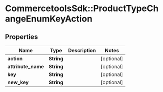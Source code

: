 # CommercetoolsSdk::ProductTypeChangeEnumKeyAction

## Properties
Name | Type | Description | Notes
------------ | ------------- | ------------- | -------------
**action** | **String** |  | [optional] 
**attribute_name** | **String** |  | [optional] 
**key** | **String** |  | [optional] 
**new_key** | **String** |  | [optional] 

